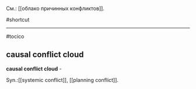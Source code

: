 См.: [[облако причинных конфликтов]].

#shortcut




<hr/>

#tocico

## causal conflict cloud

<b>causal conflict cloud</b> - 


Syn.:[[systemic conflict]], [[planning conflict]]. 


